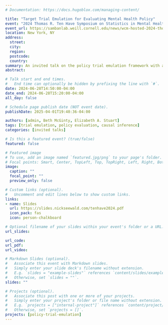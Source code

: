 ```yaml
---
# Documentation: https://docs.hugoblox.com/managing-content/

title: "Target Trial Emulation for Evaluating Mental Health Policy"
event: "2024 Thomas R. Ten Have Symposium on Statistics in Mental Health"
event_url: https://sambanlab.weill.cornell.edu/news/wcm-hosted-2024-thomas-r-ten-have-symposium-statistics-mental-health-june-28th
location: New York, NY
address:
  street:
  city:
  region:
  postcode:
  country:
summary: An invited talk on the policy trial emulation framework with application to mental health at the Thomas R. Ten Have Symposium on Statistics in Mental Health.
abstract:

# Talk start and end times.
#   End time can optionally be hidden by prefixing the line with `#`.
date: 2024-06-28T14:50:00-04:00
date_end: 2024-06-28T15:20:00-04:00
all_day: false

# Schedule page publish date (NOT event date).
publishDate: 2025-04-01T19:40:36-04:00

authors: [admin, Beth McGinty, Elizabeth A. Stuart]
tags: [trial emulation, policy evaluation, causal inference]
categories: [invited talks]

# Is this a featured event? (true/false)
featured: false

# Featured image
# To use, add an image named `featured.jpg/png` to your page's folder. 
# Focal points: Smart, Center, TopLeft, Top, TopRight, Left, Right, BottomLeft, Bottom, BottomRight.
image:
  caption: ""
  focal_point: ""
  preview_only: false

# Custom links (optional).
#   Uncomment and edit lines below to show custom links.
links:
- name: Slides
  url: https://slides.nickseewald.com/tenhave2024.pdf
  icon_pack: fas
  icon: person-chalkboard

# Optional filename of your slides within your event's folder or a URL.
url_slides:

url_code:
url_pdf:
url_video:

# Markdown Slides (optional).
#   Associate this event with Markdown slides.
#   Simply enter your slide deck's filename without extension.
#   E.g. `slides = "example-slides"` references `content/slides/example-slides.md`.
#   Otherwise, set `slides = ""`.
slides: ""

# Projects (optional).
#   Associate this post with one or more of your projects.
#   Simply enter your project's folder or file name without extension.
#   E.g. `projects = ["internal-project"]` references `content/project/deep-learning/index.md`.
#   Otherwise, set `projects = []`.
projects: [policy-trial-emulation]
---
```

